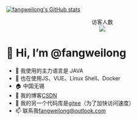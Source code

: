 [![fangweilong's GitHub stats](https://github-readme-stats.vercel.app/api?username=fangweilong)](https://github.com/fangweilong)

<p align="center"> 
  访客人数<br>
  <img src="https://profile-counter.glitch.me/fangweilong/count.svg" />
</p>

# 👋 Hi, I’m @fangweilong
- 👀 我使用的主力语言是 JAVA
- 🌱 也在使用JS、VUE、Linux Shell、Docker
- 🏠 中国无锡
- 📓 我的博客[CSDN](https://blog.csdn.net/tutian2000)
- 📗 我的另一个代码库是[gitee](https://gitee.com/Teler)（为了加快访问速度）
- 📫 联系我<fangweilong@outlook.com>
